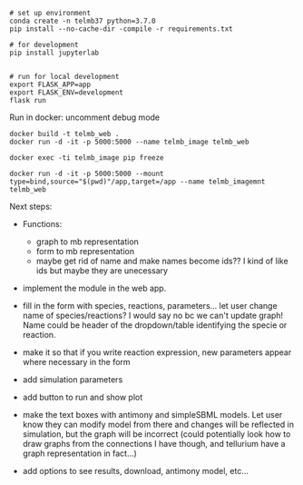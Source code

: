 ```
# set up environment
conda create -n telmb37 python=3.7.0
pip install --no-cache-dir -compile -r requirements.txt

# for development
pip install jupyterlab


# run for local development
export FLASK_APP=app
export FLASK_ENV=development
flask run
```

Run in docker: uncomment debug mode

```
docker build -t telmb_web .
docker run -d -it -p 5000:5000 --name telmb_image telmb_web

docker exec -ti telmb_image pip freeze

docker run -d -it -p 5000:5000 --mount type=bind,source="$(pwd)"/app,target=/app --name telmb_imagemnt telmb_web
```

Next steps:

 - Functions:
    - graph to mb representation
    - form to mb representation
    - maybe get rid of name and make names become ids?? I kind of like ids but maybe they are unecessary
    
 - implement the module in the web app.
 - fill in the form with species, reactions, parameters... let user change name of species/reactions? I would say no bc we can't update graph! Name could be header of the dropdown/table identifying the specie or reaction. 
 - make it so that if you write reaction expression, new parameters appear where necessary in the form
 - add simulation parameters
 - add button to run and show plot
 - make the text boxes with antimony and simpleSBML models. Let user know they can modify model from there and changes will be reflected in simulation, but the graph will be incorrect (could potentially look how to draw graphs from the connections I have though, and tellurium have a graph representation in fact...)
 - add options to see results, download, antimony model, etc...
